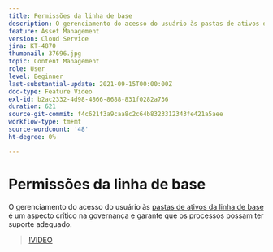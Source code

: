 ```yaml
---
title: Permissões da linha de base
description: O gerenciamento do acesso do usuário às pastas de ativos da linha de base é um aspecto essencial no controle e garante que os processos possam ter suporte adequado.
feature: Asset Management
version: Cloud Service
jira: KT-4870
thumbnail: 37696.jpg
topic: Content Management
role: User
level: Beginner
last-substantial-update: 2021-09-15T00:00:00Z
doc-type: Feature Video
exl-id: b2ac2332-4d98-4866-8688-831f0282a736
duration: 621
source-git-commit: f4c621f3a9caa8c2c64b8323312343fe421a5aee
workflow-type: tm+mt
source-wordcount: '48'
ht-degree: 0%

---
```


# Permissões da linha de base

O gerenciamento do acesso do usuário às [pastas de ativos da linha de base](./baseline-folders.md) é um aspecto crítico na governança e garante que os processos possam ter suporte adequado.

>[!VIDEO](https://video.tv.adobe.com/v/37696?quality=12&learn=on)
